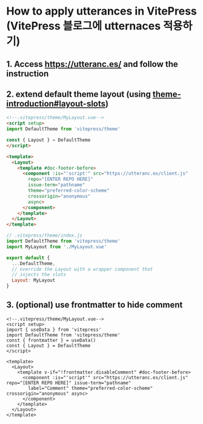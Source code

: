 # How to apply utterances in VitePress (VitePress 블로그에 utternaces 적용하기)

## 1. Access https://utteranc.es/ and follow the instruction

## 2. extend default theme layout (using [theme-introduction#layout-slots](https://vitepress.vuejs.org/guide/theme-introduction#layout-slots))

```html
<!--.vitepress/theme/MyLayout.vue-->
<script setup>
import DefaultTheme from 'vitepress/theme'

const { Layout } = DefaultTheme
</script>

<template>
  <Layout>
    <template #doc-footer-before>
      <component :is="'script'" src="https://utteranc.es/client.js"
        repo="[ENTER REPO HERE]"
        issue-term="pathname"
        theme="preferred-color-scheme"
        crossorigin="anonymous"
        async>
      </component>
    </template>
  </Layout>
</template>
```

```javascript
// .vitepress/theme/index.js
import DefaultTheme from 'vitepress/theme'
import MyLayout from './MyLayout.vue'

export default {
  ...DefaultTheme,
  // override the Layout with a wrapper component that
  // injects the slots
  Layout: MyLayout
}
```

## 3. (optional) use frontmatter to hide comment

```html{3,5,11}
<!--.vitepress/theme/MyLayout.vue-->
<script setup>
import { useData } from 'vitepress'
import DefaultTheme from 'vitepress/theme'
const { frontmatter } = useData()
const { Layout } = DefaultTheme
</script>

<template>
  <Layout>
    <template v-if="!frontmatter.disableComment" #doc-footer-before>
      <component :is="'script'" src="https://utteranc.es/client.js" repo="[ENTER REPO HERE]" issue-term="pathname"
        label="Comment" theme="preferred-color-scheme" crossorigin="anonymous" async>
      </component>
    </template>
  </Layout>
</template>
```